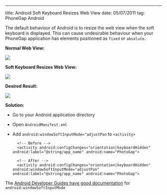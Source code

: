 --- 
title: Android Soft Keyboard Resizes Web View
date: 05/07/2011
tag: PhoneGap Android

The default behaviour of Android is to resize the web view when the
soft keyboard is displayed. This can cause undesirable behaviour when your PhoneGap
application has elements positioned as `fixed` or `absolute`.

__Normal Web View:__

<img src="/images/articles/tweetgap-default.png" />

__Soft Keyboard Resizes Web View:__

<img src="/images/articles/tweetgap-resize.png" />

__Desired Result:__

<img src="/images/articles/tweetgap-pan.png" />

__Solution:__

- Go to your Android application directory
- Open `AndroidManifest.xml`
- Add `android:windowSoftInputMode="adjustPan` to `<activity>`

        <!-- Before -->
        <activity android:configChanges="orientation|keyboardHidden" android:label="@string/app_name" android:name="PhotoGap">

        <!-- After -->
        <activity android:configChanges="orientation|keyboardHidden" android:windowSoftInputMode="adjustPan" android:label="@string/app_name" android:name="PhotoGap">

The [Android Developer Guides have good documentation](http://developer.android.com/guide/topics/manifest/activity-element.html#wsoft) for `android:windowSoftInputMode`
